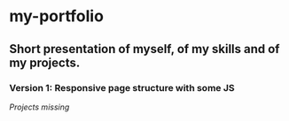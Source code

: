 # my-portfolio

## Short presentation of myself, of my skills and of my projects.

### Version 1: Responsive page structure with some JS
_Projects missing_
